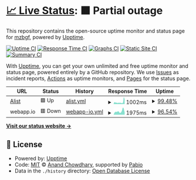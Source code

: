 # [📈 Live Status](https://mzbgf.github.io/uptime): <!--live status--> **🟧 Partial outage**

This repository contains the open-source uptime monitor and status page for [mzbgf](https://mzbgf.github.io/uptime), powered by [Upptime](https://github.com/upptime/upptime).

[![Uptime CI](https://github.com/mzbgf/uptime/workflows/Uptime%20CI/badge.svg)](https://github.com/mzbgf/uptime/actions?query=workflow%3A%22Uptime+CI%22)
[![Response Time CI](https://github.com/mzbgf/uptime/workflows/Response%20Time%20CI/badge.svg)](https://github.com/mzbgf/uptime/actions?query=workflow%3A%22Response+Time+CI%22)
[![Graphs CI](https://github.com/mzbgf/uptime/workflows/Graphs%20CI/badge.svg)](https://github.com/mzbgf/uptime/actions?query=workflow%3A%22Graphs+CI%22)
[![Static Site CI](https://github.com/mzbgf/uptime/workflows/Static%20Site%20CI/badge.svg)](https://github.com/mzbgf/uptime/actions?query=workflow%3A%22Static+Site+CI%22)
[![Summary CI](https://github.com/mzbgf/uptime/workflows/Summary%20CI/badge.svg)](https://github.com/mzbgf/uptime/actions?query=workflow%3A%22Summary+CI%22)

With [Upptime](https://upptime.js.org), you can get your own unlimited and free uptime monitor and status page, powered entirely by a GitHub repository. We use [Issues](https://github.com/mzbgf/uptime/issues) as incident reports, [Actions](https://github.com/mzbgf/uptime/actions) as uptime monitors, and [Pages](https://mzbgf.github.io/uptime) for the status page.

<!--start: status pages-->
<!-- This summary is generated by Upptime (https://github.com/upptime/upptime) -->
<!-- Do not edit this manually, your changes will be overwritten -->
<!-- prettier-ignore -->
| URL | Status | History | Response Time | Uptime |
| --- | ------ | ------- | ------------- | ------ |
| <img alt="" src="https://icons.duckduckgo.com/ip3/pan.coolc.life.ico" height="13"> [Alist](https://pan.coolc.life) | 🟩 Up | [alist.yml](https://github.com/mzbgf/uptime/commits/HEAD/history/alist.yml) | <details><summary><img alt="Response time graph" src="./graphs/alist/response-time-week.png" height="20"> 1002ms</summary><br><a href="https://mzbgf.github.io/uptime/history/alist"><img alt="Response time 809" src="https://img.shields.io/endpoint?url=https%3A%2F%2Fraw.githubusercontent.com%2Fmzbgf%2Fuptime%2FHEAD%2Fapi%2Falist%2Fresponse-time.json"></a><br><a href="https://mzbgf.github.io/uptime/history/alist"><img alt="24-hour response time 2210" src="https://img.shields.io/endpoint?url=https%3A%2F%2Fraw.githubusercontent.com%2Fmzbgf%2Fuptime%2FHEAD%2Fapi%2Falist%2Fresponse-time-day.json"></a><br><a href="https://mzbgf.github.io/uptime/history/alist"><img alt="7-day response time 1002" src="https://img.shields.io/endpoint?url=https%3A%2F%2Fraw.githubusercontent.com%2Fmzbgf%2Fuptime%2FHEAD%2Fapi%2Falist%2Fresponse-time-week.json"></a><br><a href="https://mzbgf.github.io/uptime/history/alist"><img alt="30-day response time 881" src="https://img.shields.io/endpoint?url=https%3A%2F%2Fraw.githubusercontent.com%2Fmzbgf%2Fuptime%2FHEAD%2Fapi%2Falist%2Fresponse-time-month.json"></a><br><a href="https://mzbgf.github.io/uptime/history/alist"><img alt="1-year response time 809" src="https://img.shields.io/endpoint?url=https%3A%2F%2Fraw.githubusercontent.com%2Fmzbgf%2Fuptime%2FHEAD%2Fapi%2Falist%2Fresponse-time-year.json"></a></details> | <details><summary><a href="https://mzbgf.github.io/uptime/history/alist">99.48%</a></summary><a href="https://mzbgf.github.io/uptime/history/alist"><img alt="All-time uptime 99.36%" src="https://img.shields.io/endpoint?url=https%3A%2F%2Fraw.githubusercontent.com%2Fmzbgf%2Fuptime%2FHEAD%2Fapi%2Falist%2Fuptime.json"></a><br><a href="https://mzbgf.github.io/uptime/history/alist"><img alt="24-hour uptime 98.83%" src="https://img.shields.io/endpoint?url=https%3A%2F%2Fraw.githubusercontent.com%2Fmzbgf%2Fuptime%2FHEAD%2Fapi%2Falist%2Fuptime-day.json"></a><br><a href="https://mzbgf.github.io/uptime/history/alist"><img alt="7-day uptime 99.48%" src="https://img.shields.io/endpoint?url=https%3A%2F%2Fraw.githubusercontent.com%2Fmzbgf%2Fuptime%2FHEAD%2Fapi%2Falist%2Fuptime-week.json"></a><br><a href="https://mzbgf.github.io/uptime/history/alist"><img alt="30-day uptime 99.53%" src="https://img.shields.io/endpoint?url=https%3A%2F%2Fraw.githubusercontent.com%2Fmzbgf%2Fuptime%2FHEAD%2Fapi%2Falist%2Fuptime-month.json"></a><br><a href="https://mzbgf.github.io/uptime/history/alist"><img alt="1-year uptime 99.36%" src="https://img.shields.io/endpoint?url=https%3A%2F%2Fraw.githubusercontent.com%2Fmzbgf%2Fuptime%2FHEAD%2Fapi%2Falist%2Fuptime-year.json"></a></details>
| <img alt="" src="https://icons.duckduckgo.com/ip3/.ico" height="13"> webapp.io | 🟥 Down | [webapp-io.yml](https://github.com/mzbgf/uptime/commits/HEAD/history/webapp-io.yml) | <details><summary><img alt="Response time graph" src="./graphs/webapp-io/response-time-week.png" height="20"> 1975ms</summary><br><a href="https://mzbgf.github.io/uptime/history/webapp-io"><img alt="Response time 3162" src="https://img.shields.io/endpoint?url=https%3A%2F%2Fraw.githubusercontent.com%2Fmzbgf%2Fuptime%2FHEAD%2Fapi%2Fwebapp-io%2Fresponse-time.json"></a><br><a href="https://mzbgf.github.io/uptime/history/webapp-io"><img alt="24-hour response time 1433" src="https://img.shields.io/endpoint?url=https%3A%2F%2Fraw.githubusercontent.com%2Fmzbgf%2Fuptime%2FHEAD%2Fapi%2Fwebapp-io%2Fresponse-time-day.json"></a><br><a href="https://mzbgf.github.io/uptime/history/webapp-io"><img alt="7-day response time 1975" src="https://img.shields.io/endpoint?url=https%3A%2F%2Fraw.githubusercontent.com%2Fmzbgf%2Fuptime%2FHEAD%2Fapi%2Fwebapp-io%2Fresponse-time-week.json"></a><br><a href="https://mzbgf.github.io/uptime/history/webapp-io"><img alt="30-day response time 1899" src="https://img.shields.io/endpoint?url=https%3A%2F%2Fraw.githubusercontent.com%2Fmzbgf%2Fuptime%2FHEAD%2Fapi%2Fwebapp-io%2Fresponse-time-month.json"></a><br><a href="https://mzbgf.github.io/uptime/history/webapp-io"><img alt="1-year response time 3162" src="https://img.shields.io/endpoint?url=https%3A%2F%2Fraw.githubusercontent.com%2Fmzbgf%2Fuptime%2FHEAD%2Fapi%2Fwebapp-io%2Fresponse-time-year.json"></a></details> | <details><summary><a href="https://mzbgf.github.io/uptime/history/webapp-io">96.54%</a></summary><a href="https://mzbgf.github.io/uptime/history/webapp-io"><img alt="All-time uptime 98.80%" src="https://img.shields.io/endpoint?url=https%3A%2F%2Fraw.githubusercontent.com%2Fmzbgf%2Fuptime%2FHEAD%2Fapi%2Fwebapp-io%2Fuptime.json"></a><br><a href="https://mzbgf.github.io/uptime/history/webapp-io"><img alt="24-hour uptime 75.76%" src="https://img.shields.io/endpoint?url=https%3A%2F%2Fraw.githubusercontent.com%2Fmzbgf%2Fuptime%2FHEAD%2Fapi%2Fwebapp-io%2Fuptime-day.json"></a><br><a href="https://mzbgf.github.io/uptime/history/webapp-io"><img alt="7-day uptime 96.54%" src="https://img.shields.io/endpoint?url=https%3A%2F%2Fraw.githubusercontent.com%2Fmzbgf%2Fuptime%2FHEAD%2Fapi%2Fwebapp-io%2Fuptime-week.json"></a><br><a href="https://mzbgf.github.io/uptime/history/webapp-io"><img alt="30-day uptime 99.07%" src="https://img.shields.io/endpoint?url=https%3A%2F%2Fraw.githubusercontent.com%2Fmzbgf%2Fuptime%2FHEAD%2Fapi%2Fwebapp-io%2Fuptime-month.json"></a><br><a href="https://mzbgf.github.io/uptime/history/webapp-io"><img alt="1-year uptime 98.80%" src="https://img.shields.io/endpoint?url=https%3A%2F%2Fraw.githubusercontent.com%2Fmzbgf%2Fuptime%2FHEAD%2Fapi%2Fwebapp-io%2Fuptime-year.json"></a></details>

<!--end: status pages-->

[**Visit our status website →**](https://mzbgf.github.io/uptime)

## 📄 License

- Powered by: [Upptime](https://github.com/upptime/upptime)
- Code: [MIT](./LICENSE) © [Anand Chowdhary](https://anandchowdhary.com), supported by [Pabio](https://pabio.com)
- Data in the `./history` directory: [Open Database License](https://opendatacommons.org/licenses/odbl/1-0/)
